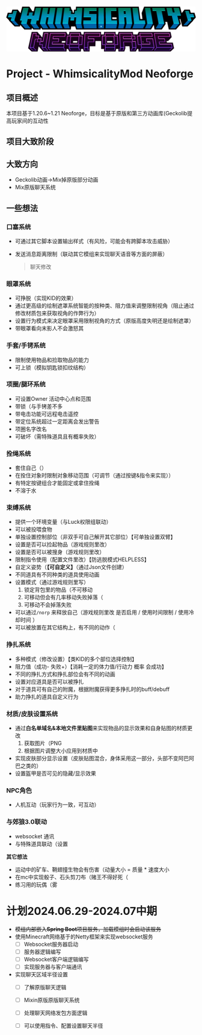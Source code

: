 ![Whimsicality Minecraft Mod](https://github.com/3944Realms/R39_s_Whimsy_NeoForgeModProject/blob/master/src/main/resources/whimsicalityLogo.png?raw=true)
# Project - WhimsicalityMod Neoforge

## 项目概述

本项目基于1.20.6~1.21 Neoforge，目标是基于原版和第三方动画库(Geckolib提高玩家间的互动性

## 项目大致阶段

## 大致方向

* Geckolib动画->Mix掉原版部分动画
* Mix原版聊天系统

## 一些想法

### 口塞系统

* 可通过其它脚本设置输出样式（有风险，可能会有跨脚本攻击威胁）

* 发送消息距离限制（联动其它模组来实现聊天语音等方面的屏蔽）

  > 聊天修改

### 眼罩系统

* 可挣脱（实现KID的效果）
* 通过更高级的绘制遮罩系统智能的按种类、阻力值来调整限制视角（阻止通过修改材质包来获取视角的作弊行为）
* 设置行为模式来决定眼罩采用限制视角的方式（原版高度失明还是绘制遮罩）
* 带眼罩看向末影人不会激怒其

### 手套/手铐系统

* 限制使用物品和捡取物品的能力
* 可上锁（模拟钥匙锁扣纹结构）

### 项圈/腿环系统

* 可设置Owner 活动中心点和范围
* 带锁（与手铐差不多
* 带电击功能可远程电击遥控
* 带定位系统超过一定距离会发出警告
* 项圈名字改名
* 可破坏（需特殊道具且有概率失败）

### 拴绳系统

* 套住自己（）
* 在拴住对象时限制对象移动范围（可调节（通过按键&指令来实现））
* 有特定按键组合才能固定或拿住拴绳
* 不溶于水

### 束缚系统

* 提供一个环境变量（与Luck权限组联动）
* 可以被投喂食物
* 单独设置控制部位（非双手可自己解开其它部位）【可单独设置双臂】
* 设置是否可以捡起物品（游戏规则里改）
* 设置是否可以被搜身（游戏规则里改）
* 限制指令使用（配置文件里改）【防逃脱模式HELPLESS】
* 自定义姿势（**【可自定义】**（通过Json文件创建）
* 不同道具有不同种类的道具使用动画
* 设置模式（通过游戏规则里写）
  1. 锁定背包里的物品（不可移动
  2. 可移动但会有几率移动失败掉落（
  3. 可移动不会掉落失败
* 可以通过```/norp``` 来释放自己（游戏规则里改 是否启用 / 使用时间限制 / 使用冷却时间 ）
* 可以被放置在其它结构上，有不同的动作（

### 挣扎系统

* 多种模式（修改设置）【类KID的多个部位选择控制】
* 阻力值（成功- 失败+）【消耗一定的体力值/行动力 概率 会成功】
* 不同的挣扎方式和挣扎部位会有不同的动画
* 设置对应道具是否可以被挣扎
* 对于道具可有自己的附魔，根据附魔获得更多挣扎时的buff/debuff
* 助力挣扎的道具自定义行为

### 材质/皮肤设置系统

* 通过**白名单域名&本地文件里贴图**来实现物品的显示效果和自身贴图的材质更改 
  	1. 获取图片（PNG
  	1. 根据图片调整大小应用到材质中
* 实现皮肤部分显示设置（皮肤贴图混合，身体采用这一部分，头部不变阿巴阿巴之类的）
* 设置盔甲是否可见的隐藏/显示效果

### NPC角色

* 人机互动（玩家行为一致，可互动）

### 与郊狼3.0联动

* websocket 通讯
* 与特殊道具联动（设置

**其它想法**

* 运动中的矿车、鞘翅撞生物会有伤害（动量大小 = 质量 * 速度大小
* 在mc中实现骰子、石头剪刀布（赌王不得好死（
* 练习用的玩偶（雾

# 计划2024.06.29-2024.07中期

* ~~模组内部嵌入**Spring Boot**项目服务，加载模组时会启动该服务~~
* 使用Minecraft网络基于的Netty框架来实现websocket服务
  - [ ] Websocket服务器启动
  - [ ] 服务器逻辑编写
  - [ ] Websocket客户端逻辑编写
  - [ ] 实现服务器与客户端通讯
* 实现聊天区域半径设置
  - [ ] 了解原版聊天逻辑
  - [ ] Mixin原版原版聊天系统
  - [ ] 处理聊天网络发包方面逻辑
  - [ ] 可以使用指令、配置设置聊天半径

